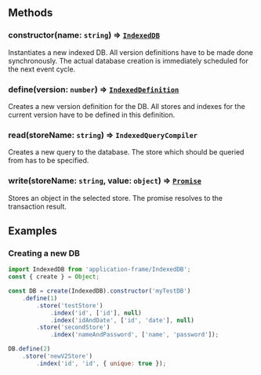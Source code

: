 ## Methods
### constructor(name: `string`) => [`IndexedDB`](https://github.com/TitanNanoDE/ApplicationFrame/wiki/Prototype%3A-IndexedDB)
Instantiates a new indexed DB. All version definitions have to be made done synchronously. The actual database creation is immediately scheduled for the next event cycle. 

### define(version: `number`) => [`IndexedDefinition`](https://github.com/TitanNanoDE/ApplicationFrame/wiki/Prototype:-IndexedDefinition)
Creates a new version definition for the DB. All stores and indexes for the current version have to be defined in this definition.

### read(storeName: `string`) => `IndexedQueryCompiler`
Creates a new query to the database. The store which should be queried from has to be specified.

### write(storeName: `string`, value: `object`) => [`Promise`](https://developer.mozilla.org/en-US/docs/Web/JavaScript/Reference/Global_Objects/Promise)
Stores an object in the selected store. The promise resolves to the transaction result.

## Examples

### Creating a new DB
 
```JavaScript
import IndexedDB from 'application-frame/IndexedDB';
const { create } = Object;

const DB = create(IndexedDB).constructor('myTestDB')
    .define(1)
        .store('testStore')
            .index('id', ['id'], null)
            .index('idAndDate', ['id', 'date'], null)
        .store('secondStore')
            .index('nameAndPassword', ['name', 'password']);

DB.define(2)
    .store('newV2Store')
        .index('id', 'id', { unique: true });
```

